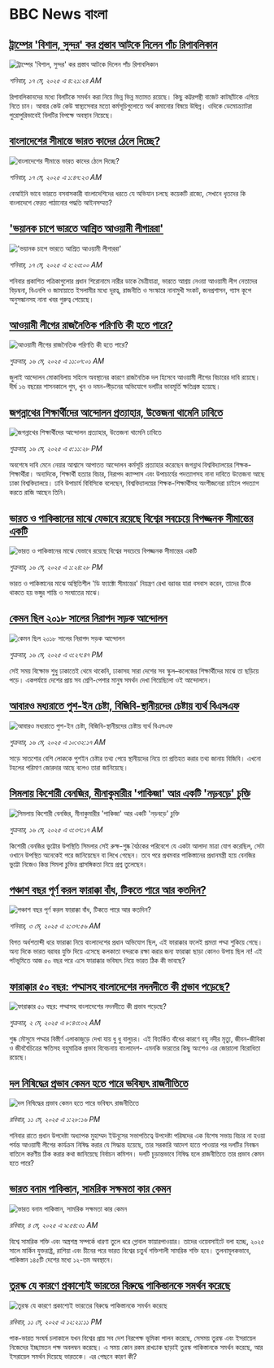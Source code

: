# BBC News বাংলা## [ট্রাম্পের 'বিশাল, সুন্দর' কর প্রস্তাব আটকে দিলেন পাঁচ রিপাবলিকান](https://www.bbc.com/bengali/articles/cwy7ggyggq0o?at_campaign=githubrss)![ট্রাম্পের 'বিশাল, সুন্দর' কর প্রস্তাব আটকে দিলেন পাঁচ রিপাবলিকান](https://ichef.bbci.co.uk/ace/standard/240/cpsprodpb/7f20/live/a8702c50-32d2-11f0-8519-3b5a01ebe413.jpg)_শনিবার, ১৭ মে, ২০২৫ এ ৪:২১:২৪ AM_রিপাবলিকানদের মধ্যে বিলটিকে সমর্থন করা নিয়ে ভিন্ন ভিন্ন মতামত রয়েছে। কিছু কট্টরপন্থী বাজেট কাটছাঁটকে এগিয়ে নিতে চান। আবার কেউ কেউ স্বাস্থ্যসেবার মতো কর্মসূচিগুলোতে অর্থ কমানোর বিষয়ে উদ্বিগ্ন। ওদিকে ডেমোক্র্যাটরা পুরোপুরিভাবেই বিলটির বিপক্ষে অবস্থান নিয়েছে।## [বাংলাদেশের সীমান্তে ভারত কাদের ঠেলে দিচ্ছে?](https://www.bbc.com/bengali/articles/clyg50p8enpo?at_campaign=githubrss)![বাংলাদেশের সীমান্তে ভারত কাদের ঠেলে দিচ্ছে?](https://ichef.bbci.co.uk/ace/standard/240/cpsprodpb/2409/live/ed8686a0-3259-11f0-8947-7d6241f9fce9.jpg)_শনিবার, ১৭ মে, ২০২৫ এ ১:৪৭:২৩ AM_বেআইনি ভাবে ভারতে বসবাসকারী বাংলাদেশিদের ধরতে যে অভিযান চলছে কয়েকটি রাজ্যে, সেখানে ধৃতদের কি বাংলাদেশে ফেরত পাঠানোর পদ্ধতি  আইনসম্মত?## ['ভয়ানক চাপে ভারতে আশ্রিত আওয়ামী লীগাররা'](https://www.bbc.com/bengali/articles/cvg9wmv9w3zo?at_campaign=githubrss)!['ভয়ানক চাপে ভারতে আশ্রিত আওয়ামী লীগাররা'](https://ichef.bbci.co.uk/ace/standard/240/cpsprodpb/521e/live/585655f0-32c3-11f0-b05f-415dd1d9ae27.jpg)_শনিবার, ১৭ মে, ২০২৫ এ ২:২৩:০০ AM_শনিবার প্রকাশিত পত্রিকাগুলোর প্রধান শিরোনামে নারীর ডাকে মৈত্রীযাত্রা, ভারতে আশ্রয় নেওয়া আওয়ামী লীগ নেতাদের বিড়ম্বনা, বিএনপি ও জামায়াতে ইসলামীর মধ্যে দূরত্ব, রাজনীতি ও সংস্কারে নানামুখী সংকট, জনপ্রশাসন, গ্যাস কূপে অনুসন্ধানসহ নানা খবর গুরুত্ব পেয়েছে।## [আওয়ামী লীগের রাজনৈতিক পরিণতি কী হতে পারে?](https://www.bbc.com/bengali/articles/ce3vn7vlk49o?at_campaign=githubrss)![আওয়ামী লীগের রাজনৈতিক পরিণতি কী হতে পারে?](https://ichef.bbci.co.uk/ace/standard/240/cpsprodpb/32b5/live/93c77330-3197-11f0-8519-3b5a01ebe413.jpg)_শুক্রবার, ১৬ মে, ২০২৫ এ ১১:০৭:০১ AM_জুলাই আন্দোলন মোকাবিলায় সহিংস অবস্থানের কারণে রাজনৈতিক দল হিসেবে আওয়ামী লীগের বিচারের দাবি রয়েছে। দীর্ঘ ১৬ বছরের শাসনকালে গুম, খুন ও দমন-পীড়নের অভিযোগে দলটির ভাবমূর্তি ক্ষতিগ্রস্ত হয়েছে।## [জগন্নাথের শিক্ষার্থীদের আন্দোলন প্রত্যাহার, উত্তেজনা থামেনি ঢাবিতে](https://www.bbc.com/bengali/articles/cjwq4wv8nejo?at_campaign=githubrss)![জগন্নাথের শিক্ষার্থীদের আন্দোলন প্রত্যাহার, উত্তেজনা থামেনি ঢাবিতে](https://ichef.bbci.co.uk/ace/standard/240/cpsprodpb/d64c/live/ee926bd0-326e-11f0-96c3-cf669419a2b0.jpg)_শুক্রবার, ১৬ মে, ২০২৫ এ ৫:১১:২৮ PM_অবশেষে দাবি মেনে নেয়ার আশ্বাসে আপাতত আন্দোলন কর্মসূচি প্রত্যাহার করেছেন জগন্নাথ বিশ্ববিদ্যালয়ের শিক্ষক-শিক্ষার্থীরা। অন্যদিকে, শিক্ষার্থী হত্যার বিচার, নিরাপদ ক্যাম্পাস এবং উপাচার্যের পদত্যাগসহ নানা দাবিতে উত্তেজনা আছে ঢাকা বিশ্ববিদ্যালয়ে। ঢাবি উপাচার্য বিবিসিকে বলেছেন, বিশ্ববিদ্যালয়ের শিক্ষক-শিক্ষার্থীসহ অংশীজনেরা চাইলে পদত্যাগ করতে রাজি আছেন তিনি।## [ভারত ও পাকিস্তানের মাঝে যেভাবে রয়েছে বিশ্বের সবচেয়ে বিপজ্জনক সীমান্তের একটি](https://www.bbc.com/bengali/articles/c93lq5w5323o?at_campaign=githubrss)![ভারত ও পাকিস্তানের মাঝে যেভাবে রয়েছে বিশ্বের সবচেয়ে বিপজ্জনক সীমান্তের একটি](https://ichef.bbci.co.uk/ace/standard/240/cpsprodpb/ae43/live/cba263e0-3238-11f0-96c3-cf669419a2b0.jpg)_শুক্রবার, ১৬ মে, ২০২৫ এ ১:২৪:২৮ PM_ভারত ও পাকিস্তানের মাঝে অস্থিতিশীল 'ডি ফ্যাক্টো সীমান্তের' নিয়ন্ত্রণ রেখা বরাবর যারা বসবাস করেন, তাদের টিকে থাকতে হয় ভঙ্গুর শান্তি ও সংঘাতের মাঝে।## [কেমন ছিল ২০১৮ সালের নিরাপদ সড়ক আন্দোলন](https://www.bbc.com/bengali/articles/cdxvzw03wxxo?at_campaign=githubrss)![কেমন ছিল ২০১৮ সালের নিরাপদ সড়ক আন্দোলন](https://ichef.bbci.co.uk/ace/standard/240/cpsprodpb/8af6/live/30702e80-3084-11f0-8519-3b5a01ebe413.jpg)_শুক্রবার, ১৬ মে, ২০২৫ এ ৩:২৭:৪৭ PM_সেই সময় বিক্ষোভ শুধু ঢাকাতেই থেমে থাকেনি, ঢাকাসহ সারা দেশের সব স্কুল–কলেজের শিক্ষার্থীদের মাঝে তা ছড়িয়ে পড়ে। একপর্যায়ে দেশের প্রায় সব শ্রেণি-পেশার মানুষ সমর্থন দেখা গিয়েছিলো ওই আন্দোলনে।## [আবারও মধ্যরাতে পুশ-ইন চেষ্টা, বিজিবি-স্থানীয়দের চেষ্টায় ব্যর্থ বিএসএফ](https://www.bbc.com/bengali/articles/ckg4nwjk01eo?at_campaign=githubrss)![আবারও মধ্যরাতে পুশ-ইন চেষ্টা, বিজিবি-স্থানীয়দের চেষ্টায় ব্যর্থ বিএসএফ](https://ichef.bbci.co.uk/ace/standard/240/cpsprodpb/9924/live/451037d0-323d-11f0-96c3-cf669419a2b0.jpg)_শুক্রবার, ১৬ মে, ২০২৫ এ ১০:৩২:১৭ AM_সাড়ে সাতশোর বেশি লোককে পুশইন চেষ্টার তথ্য পেয়ে স্থানীয়দের নিয়ে তা প্রতিহত করার তথ্য জানায় বিজিবি। এখনো টহলের পরিমাণ জোরদার আছে বলেও তারা জানিয়েছে।## [সিমলায় কিশোরী বেনজির, মীনাকুমারীর 'পাকিজা' আর একটি 'নড়বড়ে' চুক্তি](https://www.bbc.com/bengali/articles/ceqgl3g18vro?at_campaign=githubrss)![সিমলায় কিশোরী বেনজির, মীনাকুমারীর 'পাকিজা' আর একটি 'নড়বড়ে' চুক্তি](https://ichef.bbci.co.uk/ace/standard/240/cpsprodpb/185f/live/7db265e0-317a-11f0-9705-29fcd10d0f7c.jpg)_শুক্রবার, ১৬ মে, ২০২৫ এ ৩:৩৭:১৭ AM_কিশোরী বেনজির ভুট্টোর উপস্থিতি সিমলার সেই রুক্ষ-শুষ্ক বৈঠকের পরিবেশে যে একটা আলাদা মাত্রা যোগ করেছিল, সেটা ওখানে উপস্থিত অনেকেই পরে জানিয়েছেন বা লিখে গেছেন। তবে পরে প্রথমবার পাকিস্তানের প্রধানমন্ত্রী হয়ে বেনজির ভুট্টো নিজেও কিন্ত সিমলা চুক্তির প্রাসঙ্গিকতা নিয়ে প্রশ্ন তুলেছেন।## [পঞ্চাশ বছর পূর্ণ করল ফারাক্কা বাঁধ, টিকতে পারে আর কতদিন?](https://www.bbc.com/bengali/articles/cly1j90y6dvo?at_campaign=githubrss)![পঞ্চাশ বছর পূর্ণ করল ফারাক্কা বাঁধ, টিকতে পারে আর কতদিন?](https://ichef.bbci.co.uk/ace/standard/240/cpsprodpb/9f66/live/07258490-266f-11f0-af27-090e238d1774.jpg)_শনিবার, ৩ মে, ২০২৫ এ ২:৩৭:৫৬ AM_বিগত অর্ধশতাব্দী ধরে ফারাক্কা নিয়ে বাংলাদেশের প্রধান অভিযোগ ছিল, এই ফারাক্কার ফলেই প্রমত্তা পদ্মা শুকিয়ে গেছে। অন্য দিকে  ভারত বরাবর যুক্তি দিয়ে এসেছে কলকাতা বন্দরকে রক্ষা করার জন্য ফারাক্কা ছাড়া কোনও উপায় ছিল না! এই পটভূমিতে আজ ৫০ বছর পরে এসে ফারাক্কার ভবিষ্যৎ নিয়ে ভারত ঠিক কী ভাবছে?## [ফারাক্কার ৫০ বছর: পদ্মাসহ বাংলাদেশের নদনদীতে কী প্রভাব পড়েছে? ](https://www.bbc.com/bengali/articles/cedy72927lyo?at_campaign=githubrss)![ফারাক্কার ৫০ বছর: পদ্মাসহ বাংলাদেশের নদনদীতে কী প্রভাব পড়েছে? ](https://ichef.bbci.co.uk/ace/standard/240/cpsprodpb/b0b8/live/a824b9b0-26c4-11f0-8c66-ebf25fc2cfef.jpg)_শুক্রবার, ২ মে, ২০২৫ এ ৮:৪৩:০২ AM_শুষ্ক মৌসুমে পদ্মার বিস্তীর্ণ এলাকাজুড়ে দেখা যায় ধু ধু বালুচর। এই বিতর্কিত বাঁধের কারণে বহু নদীর মৃত্যু, জীবন-জীবিকা ও জীববৈচিত্রের ক্ষতিসহ বহুমাত্রিক প্রভাব বিবেচনায় বাংলাদেশ- এমনকি ভারতের কিছু অংশেও এর জোরালো বিরোধিতা রয়েছে।## [দল নিষিদ্ধের প্রভাব কেমন হতে পারে ভবিষ্যৎ রাজনীতিতে](https://www.bbc.com/bengali/articles/c8jg74m1ljeo?at_campaign=githubrss)![দল নিষিদ্ধের প্রভাব কেমন হতে পারে ভবিষ্যৎ রাজনীতিতে](https://ichef.bbci.co.uk/ace/standard/240/cpsprodpb/6b01/live/2f3fe910-2e59-11f0-b26b-ab62c890638b.jpg)_রবিবার, ১১ মে, ২০২৫ এ ১:২৮:১৬ PM_শনিবার রাতে প্রধান উপদেষ্টা অধ্যাপক মুহাম্মদ ইউনূসের সভাপতিত্বে উপদেষ্টা পরিষদের এক বিশেষ সভায় বিচার না হওয়া পর্যন্ত আওয়ামী লীগের কার্যক্রম নিষিদ্ধ করার যে সিদ্ধান্ত হয়েছে, তার সরকারি আদেশ হাতে পাওয়ার পর দলটির নিবন্ধন বাতিলে করণীয় ঠিক করার কথা জানিয়েছে নির্বাচন কমিশন। দলটি চূড়ান্তভাবে নিষিদ্ধ হলে রাজনীতিতে তার প্রভাব কেমন হতে পারে?## [ভারত বনাম পাকিস্তান, সামরিক সক্ষমতা কার কেমন ](https://www.bbc.com/bengali/articles/c62gm3y9dl1o?at_campaign=githubrss)![ভারত বনাম পাকিস্তান, সামরিক সক্ষমতা কার কেমন ](https://ichef.bbci.co.uk/ace/standard/240/cpsprodpb/b45e/live/e470bad0-268e-11f0-b26b-ab62c890638b.jpg)_রবিবার, ৪ মে, ২০২৫ এ ৯:৫৪:৩১ AM_বিশ্বে সামরিক শক্তি এবং অস্ত্রশস্ত্র সম্পর্কে ধারণা তুলে ধরে গ্লোবাল ফায়ারপাওয়ার। তাদের ওয়েবসাইটে বলা হচ্ছে, ২০২৫ সালে মার্কিন যুক্তরাষ্ট্র, রাশিয়া এবং চীনের পরে ভারত বিশ্বের চতুর্থ শক্তিশালী সামরিক শক্তি হবে। তুলনামূলকভাবে, পাকিস্তান ১৪৫টি দেশের মধ্যে ১২-তম অবস্থানে।## [তুরস্ক যে কারণে প্রকাশ্যেই ভারতের বিরুদ্ধে পাকিস্তানকে সমর্থন করেছে](https://www.bbc.com/bengali/articles/cr584g05n0zo?at_campaign=githubrss)![তুরস্ক যে কারণে প্রকাশ্যেই ভারতের বিরুদ্ধে পাকিস্তানকে সমর্থন করেছে](https://ichef.bbci.co.uk/ace/standard/240/cpsprodpb/c1ab/live/967db670-2e5e-11f0-a3dc-77d2fca8f7a5.jpg)_রবিবার, ১১ মে, ২০২৫ এ ১২:২১:১১ PM_পাক-ভারত সংঘর্ষ চলাকালে যখন বিশ্বের প্রায় সব দেশ নিরপেক্ষ ভূমিকা পালন করেছে, সেসময় তুরস্ক এবং ইসরায়েল নিজেদের ইচ্ছামতন পক্ষ অবলম্বন করেছে। এ সময় কোন রকম রাখঢাক ছাড়াই তুরস্ক পাকিস্তানকে সমর্থন করেছে, আর ইসরায়েল সমর্থন দিয়েছে ভারতকে। এর পেছনে কারণ কী?